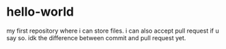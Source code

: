 # hello-world
my first repository where i can store files. i can also accept pull request if u say so. idk the difference between commit and pull request yet.
